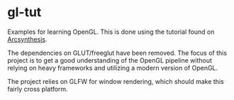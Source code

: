 gl-tut
======

Examples for learning OpenGL. This is done using the tutorial found on [Arcsynthesis](http://www.arcsynthesis.org/gltut/index.html).

The dependencies on GLUT/freeglut have been removed. The focus of this project
is to get a good understanding of the OpenGL pipeline without relying on heavy
frameworks and utilizing a modern version of OpenGL.

The project relies on GLFW for window rendering, which should make this fairly
cross platform.
